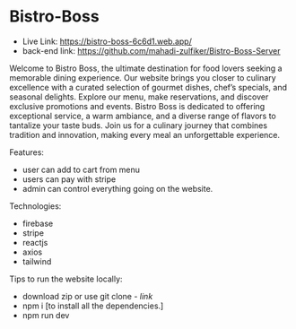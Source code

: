 # Bistro-Boss

- Live Link: https://bistro-boss-6c6d1.web.app/
- back-end link: https://github.com/mahadi-zulfiker/Bistro-Boss-Server

Welcome to Bistro Boss, the ultimate destination for food lovers seeking a memorable dining experience. Our website brings you closer to culinary excellence with a curated selection of gourmet dishes, chef’s specials, and seasonal delights. Explore our menu, make reservations, and discover exclusive promotions and events. Bistro Boss is dedicated to offering exceptional service, a warm ambiance, and a diverse range of flavors to tantalize your taste buds. Join us for a culinary journey that combines tradition and innovation, making every meal an unforgettable experience.

Features: 
- user can add to cart from menu
- users can pay with stripe
- admin can control everything going on the website.

Technologies:
- firebase
- stripe
- reactjs
- axios
- tailwind

Tips to run the website locally:
- download zip or use git clone - *link*
- npm i [to install all the dependencies.]
- npm run dev
